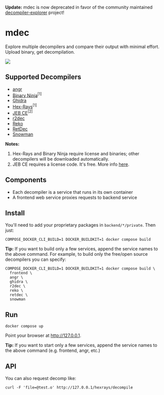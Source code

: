 **Update:** mdec is now deprecated in favor of the community maintained [decompiler-explorer](https://github.com/decompiler-explorer/decompiler-explorer) project!

mdec
====

Explore multiple decompilers and compare their output with minimal effort. Upload binary, get decompilation.

![](screenshot.png)

Supported Decompilers
---------------------
* [angr](https://angr.io/)
* [Binary Ninja](https://binary.ninja/)<sup>[1]</sup>
* [Ghidra](https://ghidra-sre.org/)
* [Hex-Rays](https://hex-rays.com/decompiler/)<sup>[1]</sup>
* [JEB CE](https://www.pnfsoftware.com/jeb/community-edition)<sup>[2]</sup>
* [r2dec](https://github.com/wargio/r2dec-js)
* [Reko](https://github.com/uxmal/reko)
* [RetDec](https://github.com/avast/retdec)
* [Snowman](https://github.com/yegord/snowman)

**Notes:**
  1. Hex-Rays and Binary Ninja require license and binaries; other decompilers will be downloaded automatically.
  2. JEB CE requires a license code. It's free. More info [here](backend/jeb/private/README.md).

Components
----------
* Each decompiler is a service that runs in its own container
* A frontend web service proxies requests to backend service

Install
-------
You'll need to add your proprietary packages in `backend/*/private`. Then just:
```
COMPOSE_DOCKER_CLI_BUILD=1 DOCKER_BUILDKIT=1 docker compose build
```

**Tip:** If you want to build only a few services, append the service names to the above command. For example, to build only the free/open source decompilers you can specify:

```
COMPOSE_DOCKER_CLI_BUILD=1 DOCKER_BUILDKIT=1 docker compose build \
  frontend \
  angr \
  ghidra \
  r2dec \
  reko \
  retdec \
  snowman
```

Run
---
```
docker compose up
```

Point your browser at http://127.0.0.1.

**Tip:** If you want to start only a few services, append the service names to the above command (e.g. frontend, angr, etc.)

API
---
You can also request decomp like:
```
curl -F 'file=@test.o' http://127.0.0.1/hexrays/decompile
```

